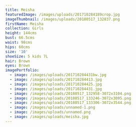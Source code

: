 ```yaml
---
title: Meisha
featuredImage: /images/uploads/201710284189crop.jpg
imageThumbnail: /images/uploads/20180517_132837.png
firstName: Meisha
collection: Girls
height: 144cms
bust: 66.5cms
waist: 98cms
hips: 60cms
size: '10'
shoeSize: 5 kids 7L
hair: Brown
eyes: Brown
imagePortfolio:
  - image: /images/uploads/201710284431bw.jpg
  - image: /images/uploads/201710284413.jpg
  - image: /images/uploads/201710284425.jpg
  - image: /images/uploads/201710284431.jpg
  - image: /images/uploads/20180517_132958-3072x3104.png
  - image: /images/uploads/20180517_133246-3072x3095.png
  - image: /images/uploads/20180517_133306-3072x3544.png
  - image: /images/uploads/unnamed-1.png
  - image: /images/uploads/unnamed.png
  - image: /images/uploads/meisha.jpg
---
```


